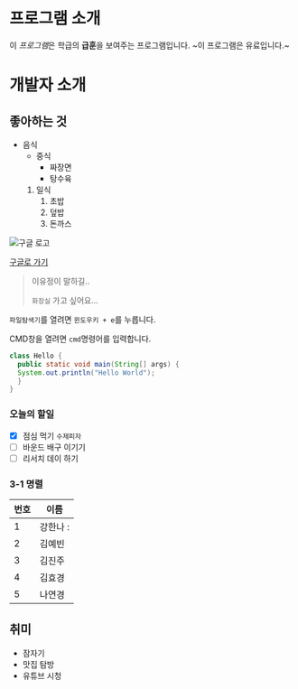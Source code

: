 # 프로그램 소개
이 *프로그램*은 학급의 **급훈**을 보여주는 프로그램입니다.
~이 프로그램은 유료입니다.~

# 개발자 소개

## 좋아하는 것
* 음식
  * 중식
    * 짜장면
    * 탕수육
  1. 일식
     1. 초밥
     1. 덮밥
     1. 돈까스
   
![구글 로고](https://www.google.com/images/branding/googlelogo/2x/googlelogo_color_272x92dp.png)

[구글로 가기](http://google.co.kr/)

> 이유정이 말하길..
>
> `화장실` 가고 싶어요...
>

`파일탐색기`를 열려면 `윈도우키 + e`를 누릅니다. 

CMD창을 열려면 `cmd`명령어를 입력합니다.

```java
class Hello {
  public static void main(String[] args) {
  System.out.println("Hello World");
  }
}
```

### 오늘의 할일
- [x] 점심 먹기 `수제피자`
- [ ] 바운드 배구 이기기
- [ ] 리서치 데이 하기 

### 3-1 명렬
번호 | 이름
-----|-----
1 | 강한나 : 
2 | 김예빈
3 | 김진주
4 | 김효경
5 | 나연경

## 취미
* 잠자기
* 맛집 탐방
* 유튜브 시청